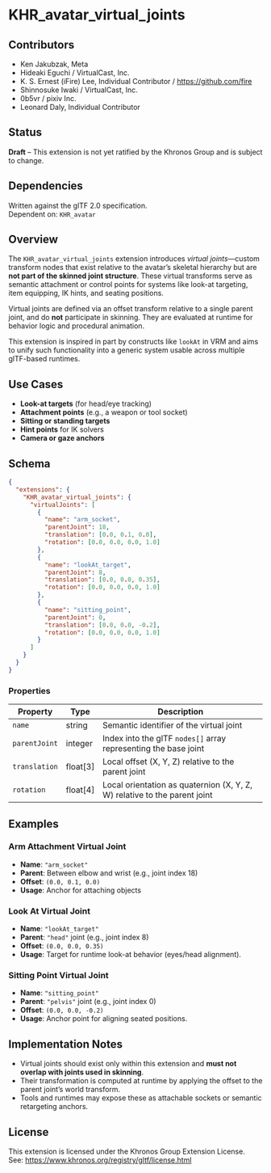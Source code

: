 # KHR_avatar_virtual_joints

## Contributors

- Ken Jakubzak, Meta
- Hideaki Eguchi / VirtualCast, Inc.
- K. S. Ernest (iFire) Lee, Individual Contributor / https://github.com/fire
- Shinnosuke Iwaki / VirtualCast, Inc.
- 0b5vr / pixiv Inc.
- Leonard Daly, Individual Contributor

## Status

**Draft** – This extension is not yet ratified by the Khronos Group and is subject to change.

## Dependencies

Written against the glTF 2.0 specification.    
Dependent on: `KHR_avatar`
 
## Overview

The `KHR_avatar_virtual_joints` extension introduces *virtual joints*—custom transform nodes that exist relative to the avatar’s skeletal hierarchy but are **not part of the skinned joint structure**. These virtual transforms serve as semantic attachment or control points for systems like look-at targeting, item equipping, IK hints, and seating positions.

Virtual joints are defined via an offset transform relative to a single parent joint, and do **not** participate in skinning. They are evaluated at runtime for behavior logic and procedural animation.

This extension is inspired in part by constructs like `lookAt` in VRM and aims to unify such functionality into a generic system usable across multiple glTF-based runtimes.

## Use Cases

- **Look-at targets** (for head/eye tracking)
- **Attachment points** (e.g., a weapon or tool socket)
- **Sitting or standing targets**
- **Hint points** for IK solvers
- **Camera or gaze anchors**

## Schema

```json
{
  "extensions": {
    "KHR_avatar_virtual_joints": {
      "virtualJoints": [
        {
          "name": "arm_socket",
          "parentJoint": 18,
          "translation": [0.0, 0.1, 0.0],
          "rotation": [0.0, 0.0, 0.0, 1.0]
        },
        {
          "name": "lookAt_target",
          "parentJoint": 8,
          "translation": [0.0, 0.0, 0.35],
          "rotation": [0.0, 0.0, 0.0, 1.0]
        },
        {
          "name": "sitting_point",
          "parentJoint": 0,
          "translation": [0.0, 0.0, -0.2],
          "rotation": [0.0, 0.0, 0.0, 1.0]
        }
      ]
    }
  }
}
```

### Properties

| Property       | Type      | Description                                                                 |
|----------------|-----------|-----------------------------------------------------------------------------|
| `name`         | string    | Semantic identifier of the virtual joint                                    |
| `parentJoint`  | integer   | Index into the glTF `nodes[]` array representing the base joint             |
| `translation`  | float[3]  | Local offset (X, Y, Z) relative to the parent joint                         |
| `rotation`     | float[4]  | Local orientation as quaternion (X, Y, Z, W) relative to the parent joint   |

## Examples

### Arm Attachment Virtual Joint

- **Name**: `"arm_socket"`  
- **Parent**: Between elbow and wrist (e.g., joint index 18)  
- **Offset**: `(0.0, 0.1, 0.0)`  
- **Usage**: Anchor for attaching  objects

### Look At Virtual Joint

- **Name**: `"lookAt_target"`  
- **Parent**: `"head"` joint (e.g., joint index 8)  
- **Offset**: `(0.0, 0.0, 0.35)`  
- **Usage**: Target for runtime look-at behavior (eyes/head alignment).

### Sitting Point Virtual Joint

- **Name**: `"sitting_point"`  
- **Parent**: `"pelvis"` joint (e.g., joint index 0)  
- **Offset**: `(0.0, 0.0, -0.2)`  
- **Usage**: Anchor point for aligning seated positions.

## Implementation Notes

- Virtual joints should exist only within this extension and **must not overlap with joints used in skinning**.
- Their transformation is computed at runtime by applying the offset to the parent joint’s world transform.
- Tools and runtimes may expose these as attachable sockets or semantic retargeting anchors.

## License

This extension is licensed under the Khronos Group Extension License.  
See: https://www.khronos.org/registry/gltf/license.html
